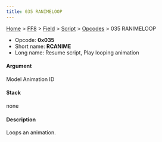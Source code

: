 ```yaml
---
title: 035 RANIMELOOP
---
```


[Home](../../../../Main%20Page.md) > [FF8](../../../../FF8.md) > [Field](../../../Field.md) > [Script](../../Script.md) > [Opcodes](../Opcodes.md) > 035 RANIMELOOP

-   Opcode: **0x035**
-   Short name: **RCANIME**
-   Long name: Resume script, Play looping animation

#### Argument

Model Animation ID

#### Stack

none

#### Description

Loops an animation.
